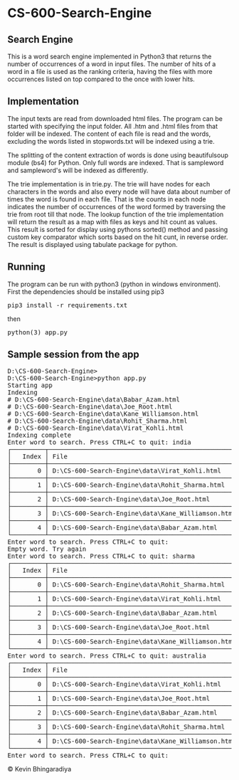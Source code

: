 # CS-600-Search-Engine

## Search Engine
This is a word search engine implemented in Python3 that returns the number of occurrences of a word in input files. The number of hits of a word in a file is used as the ranking criteria, having the files with more occurrences listed on top compared to the once with lower hits.

## Implementation
The input texts are read from downloaded html files. The program can be started with specifying the input folder. All .htm and .html files from that folder will be indexed. The content of each file is read and the words, excluding the words listed in stopwords.txt will be indexed using a trie.

The splitting of the content extraction of words is done using beautifulsoup module (bs4) for Python. Only full words are indexed. That is sampleword and sampleword's will be indexed as differently.

The trie implementation is in trie.py. The trie will have nodes for each characters in the words and also every node will have data about number of times the word is found in each file. That is the counts in each node indicates the number of occurrences of the word formed by traversing the trie from root till that node. The lookup function of the trie implementation will return the result as a map with files as keys and hit count as values. This result is sorted for display using pythons sorted() method and passing custom key comparator which sorts based on the hit cunt, in reverse order. The result is displayed using tabulate package for python.

## Running
The program can be run with python3 (python in windows environment). First the dependencies should be installed using pip3

<pre>
pip3 install -r requirements.txt
</pre>


then

<pre>
python(3) app.py
</pre>


## Sample session from the app
<pre>
D:\CS-600-Search-Engine>
D:\CS-600-Search-Engine>python app.py
Starting app
Indexing
# D:\CS-600-Search-Engine\data\Babar_Azam.html
# D:\CS-600-Search-Engine\data\Joe_Root.html
# D:\CS-600-Search-Engine\data\Kane_Williamson.html
# D:\CS-600-Search-Engine\data\Rohit_Sharma.html
# D:\CS-600-Search-Engine\data\Virat_Kohli.html
Indexing complete
Enter word to search. Press CTRL+C to quit: india
┌─────────┬───────────────────────────────────────────────────┬──────────────┐
│   Index │ File                                              │   Occurrence │
├─────────┼───────────────────────────────────────────────────┼──────────────┤
│       0 │ D:\CS-600-Search-Engine\data\Virat_Kohli.html     │          235 │
├─────────┼───────────────────────────────────────────────────┼──────────────┤
│       1 │ D:\CS-600-Search-Engine\data\Rohit_Sharma.html    │           62 │
├─────────┼───────────────────────────────────────────────────┼──────────────┤
│       2 │ D:\CS-600-Search-Engine\data\Joe_Root.html        │           19 │
├─────────┼───────────────────────────────────────────────────┼──────────────┤
│       3 │ D:\CS-600-Search-Engine\data\Kane_Williamson.html │            9 │
├─────────┼───────────────────────────────────────────────────┼──────────────┤
│       4 │ D:\CS-600-Search-Engine\data\Babar_Azam.html      │            7 │
└─────────┴───────────────────────────────────────────────────┴──────────────┘
Enter word to search. Press CTRL+C to quit:
Empty word. Try again
Enter word to search. Press CTRL+C to quit: sharma
┌─────────┬───────────────────────────────────────────────────┬──────────────┐
│   Index │ File                                              │   Occurrence │
├─────────┼───────────────────────────────────────────────────┼──────────────┤
│       0 │ D:\CS-600-Search-Engine\data\Rohit_Sharma.html    │          150 │
├─────────┼───────────────────────────────────────────────────┼──────────────┤
│       1 │ D:\CS-600-Search-Engine\data\Virat_Kohli.html     │           30 │
├─────────┼───────────────────────────────────────────────────┼──────────────┤
│       2 │ D:\CS-600-Search-Engine\data\Babar_Azam.html      │            2 │
├─────────┼───────────────────────────────────────────────────┼──────────────┤
│       3 │ D:\CS-600-Search-Engine\data\Joe_Root.html        │            1 │
├─────────┼───────────────────────────────────────────────────┼──────────────┤
│       4 │ D:\CS-600-Search-Engine\data\Kane_Williamson.html │            1 │
└─────────┴───────────────────────────────────────────────────┴──────────────┘
Enter word to search. Press CTRL+C to quit: australia
┌─────────┬───────────────────────────────────────────────────┬──────────────┐
│   Index │ File                                              │   Occurrence │
├─────────┼───────────────────────────────────────────────────┼──────────────┤
│       0 │ D:\CS-600-Search-Engine\data\Virat_Kohli.html     │           34 │
├─────────┼───────────────────────────────────────────────────┼──────────────┤
│       1 │ D:\CS-600-Search-Engine\data\Joe_Root.html        │           20 │
├─────────┼───────────────────────────────────────────────────┼──────────────┤
│       2 │ D:\CS-600-Search-Engine\data\Babar_Azam.html      │           14 │
├─────────┼───────────────────────────────────────────────────┼──────────────┤
│       3 │ D:\CS-600-Search-Engine\data\Rohit_Sharma.html    │           12 │
├─────────┼───────────────────────────────────────────────────┼──────────────┤
│       4 │ D:\CS-600-Search-Engine\data\Kane_Williamson.html │            8 │
└─────────┴───────────────────────────────────────────────────┴──────────────┘
Enter word to search. Press CTRL+C to quit:</pre>



© Kevin Bhingaradiya
